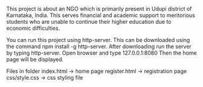 This project is about an NGO which is primarily present in Udupi district of Karnataka, India. This serves financial and academic support to meritorious students who are unable to continue their higher education due to economic difficulties.

You can run this project using http-server.
This can be downloaded using the command npm install -g http-server.
After downloading run the server by typing http-server.
Open browser and type 127.0.0.1:8080
Then the home page will be displayed.

Files in folder
index.html -> home page
register.html -> registration page
css/style.css -> css styling file